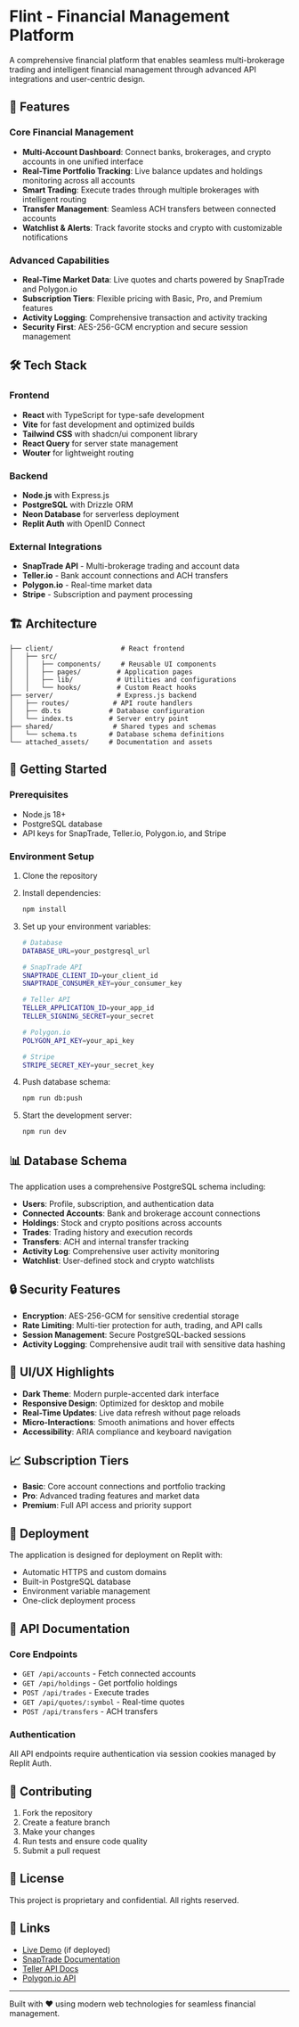 # Flint - Financial Management Platform

A comprehensive financial platform that enables seamless multi-brokerage trading and intelligent financial management through advanced API integrations and user-centric design.

## 🚀 Features

### Core Financial Management
- **Multi-Account Dashboard**: Connect banks, brokerages, and crypto accounts in one unified interface
- **Real-Time Portfolio Tracking**: Live balance updates and holdings monitoring across all accounts
- **Smart Trading**: Execute trades through multiple brokerages with intelligent routing
- **Transfer Management**: Seamless ACH transfers between connected accounts
- **Watchlist & Alerts**: Track favorite stocks and crypto with customizable notifications

### Advanced Capabilities
- **Real-Time Market Data**: Live quotes and charts powered by SnapTrade and Polygon.io
- **Subscription Tiers**: Flexible pricing with Basic, Pro, and Premium features
- **Activity Logging**: Comprehensive transaction and activity tracking
- **Security First**: AES-256-GCM encryption and secure session management

## 🛠️ Tech Stack

### Frontend
- **React** with TypeScript for type-safe development
- **Vite** for fast development and optimized builds
- **Tailwind CSS** with shadcn/ui component library
- **React Query** for server state management
- **Wouter** for lightweight routing

### Backend
- **Node.js** with Express.js
- **PostgreSQL** with Drizzle ORM
- **Neon Database** for serverless deployment
- **Replit Auth** with OpenID Connect

### External Integrations
- **SnapTrade API** - Multi-brokerage trading and account data
- **Teller.io** - Bank account connections and ACH transfers
- **Polygon.io** - Real-time market data
- **Stripe** - Subscription and payment processing

## 🏗️ Architecture

```
├── client/                 # React frontend
│   ├── src/
│   │   ├── components/     # Reusable UI components
│   │   ├── pages/         # Application pages
│   │   ├── lib/           # Utilities and configurations
│   │   └── hooks/         # Custom React hooks
├── server/                # Express.js backend
│   ├── routes/           # API route handlers
│   ├── db.ts            # Database configuration
│   └── index.ts         # Server entry point
├── shared/               # Shared types and schemas
│   └── schema.ts        # Database schema definitions
└── attached_assets/     # Documentation and assets
```

## 🚦 Getting Started

### Prerequisites
- Node.js 18+ 
- PostgreSQL database
- API keys for SnapTrade, Teller.io, Polygon.io, and Stripe

### Environment Setup
1. Clone the repository
2. Install dependencies:
   ```bash
   npm install
   ```

3. Set up your environment variables:
   ```bash
   # Database
   DATABASE_URL=your_postgresql_url
   
   # SnapTrade API
   SNAPTRADE_CLIENT_ID=your_client_id
   SNAPTRADE_CONSUMER_KEY=your_consumer_key
   
   # Teller API
   TELLER_APPLICATION_ID=your_app_id
   TELLER_SIGNING_SECRET=your_secret
   
   # Polygon.io
   POLYGON_API_KEY=your_api_key
   
   # Stripe
   STRIPE_SECRET_KEY=your_secret_key
   ```

4. Push database schema:
   ```bash
   npm run db:push
   ```

5. Start the development server:
   ```bash
   npm run dev
   ```

## 📊 Database Schema

The application uses a comprehensive PostgreSQL schema including:

- **Users**: Profile, subscription, and authentication data
- **Connected Accounts**: Bank and brokerage account connections
- **Holdings**: Stock and crypto positions across accounts
- **Trades**: Trading history and execution records
- **Transfers**: ACH and internal transfer tracking
- **Activity Log**: Comprehensive user activity monitoring
- **Watchlist**: User-defined stock and crypto watchlists

## 🔒 Security Features

- **Encryption**: AES-256-GCM for sensitive credential storage
- **Rate Limiting**: Multi-tier protection for auth, trading, and API calls
- **Session Management**: Secure PostgreSQL-backed sessions
- **Activity Logging**: Comprehensive audit trail with sensitive data hashing

## 🎨 UI/UX Highlights

- **Dark Theme**: Modern purple-accented dark interface
- **Responsive Design**: Optimized for desktop and mobile
- **Real-Time Updates**: Live data refresh without page reloads
- **Micro-Interactions**: Smooth animations and hover effects
- **Accessibility**: ARIA compliance and keyboard navigation

## 📈 Subscription Tiers

- **Basic**: Core account connections and portfolio tracking
- **Pro**: Advanced trading features and market data
- **Premium**: Full API access and priority support

## 🚀 Deployment

The application is designed for deployment on Replit with:
- Automatic HTTPS and custom domains
- Built-in PostgreSQL database
- Environment variable management
- One-click deployment process

## 📝 API Documentation

### Core Endpoints
- `GET /api/accounts` - Fetch connected accounts
- `GET /api/holdings` - Get portfolio holdings
- `POST /api/trades` - Execute trades
- `GET /api/quotes/:symbol` - Real-time quotes
- `POST /api/transfers` - ACH transfers

### Authentication
All API endpoints require authentication via session cookies managed by Replit Auth.

## 🤝 Contributing

1. Fork the repository
2. Create a feature branch
3. Make your changes
4. Run tests and ensure code quality
5. Submit a pull request

## 📄 License

This project is proprietary and confidential. All rights reserved.

## 🔗 Links

- [Live Demo](https://flint-investing.replit.app) (if deployed)
- [SnapTrade Documentation](https://docs.snaptrade.com)
- [Teller API Docs](https://teller.io/docs)
- [Polygon.io API](https://polygon.io/docs)

---

Built with ❤️ using modern web technologies for seamless financial management.